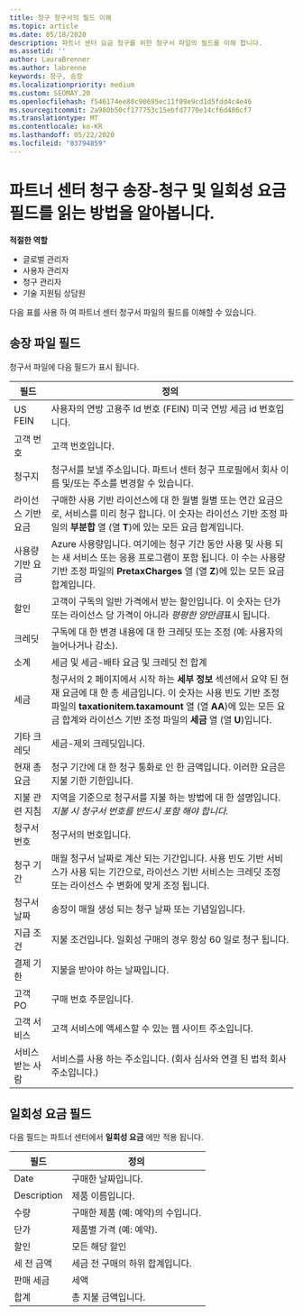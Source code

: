```yaml
---
title: 청구 청구서의 필드 이해
ms.topic: article
ms.date: 05/18/2020
description: 파트너 센터 요금 청구를 위한 청구서 파일의 필드를 이해 합니다.
ms.assetid: ''
author: LauraBrenner
ms.author: labrenne
keywords: 청구, 송장
ms.localizationpriority: medium
ms.custom: SEOMAY.20
ms.openlocfilehash: f546174ee80c90695ec11f09e9cd1d5fdd4c4e46
ms.sourcegitcommit: 2a980b50cf177753c15ebfd7770e14cf6d486cf7
ms.translationtype: MT
ms.contentlocale: ko-KR
ms.lasthandoff: 05/22/2020
ms.locfileid: "83794859"
---
```

# <a name="partner-center-billing-invoices---learn-how-to-read-the-billing-and-one-time-charge-fields"></a>파트너 센터 청구 송장-청구 및 일회성 요금 필드를 읽는 방법을 알아봅니다.

**적절한 역할**

- 글로벌 관리자
- 사용자 관리자
- 청구 관리자
- 기술 지원팀 상담원

다음 표를 사용 하 여 파트너 센터 청구서 파일의 필드를 이해할 수 있습니다.

## <a name="invoice-file-fields"></a>송장 파일 필드

청구서 파일에 다음 필드가 표시 됩니다.

| 필드 | 정의 |
| ----- | ---------- |
| US FEIN | 사용자의 연방 고용주 Id 번호 (FEIN) 미국 연방 세금 id 번호입니다. |
| 고객 번호 | 고객 번호입니다. |
| 청구지 | 청구서를 보낼 주소입니다. 파트너 센터 청구 프로필에서 회사 이름 및/또는 주소를 변경할 수 있습니다. |
| 라이선스 기반 요금 | 구매한 사용 기반 라이선스에 대 한 월별 월별 또는 연간 요금으로, 서비스를 미리 청구 합니다. 이 숫자는 라이선스 기반 조정 파일의 **부분합** 열 (열 **T**)에 있는 모든 요금 합계입니다. |
| 사용량 기반 요금 | Azure 사용량입니다. 여기에는 청구 기간 동안 사용 및 사용 되는 새 서비스 또는 응용 프로그램이 포함 됩니다. 이 수는 사용량 기반 조정 파일의 **PretaxCharges** 열 (열 **Z**)에 있는 모든 요금 합계입니다. |
| 할인 | 고객이 구독의 일반 가격에서 받는 할인입니다. 이 숫자는 단가 또는 라이선스 당 가격이 아니라 *평평한 양만큼*표시 됩니다. |
| 크레딧 | 구독에 대 한 변경 내용에 대 한 크레딧 또는 조정 (예: 사용자의 늘어나거나 감소). |
| 소계 | 세금 및 세금-배타 요금 및 크레딧 전 합계 |
| 세금 | 청구서의 2 페이지에서 시작 하는 **세부 정보** 섹션에서 요약 된 현재 요금에 대 한 총 세금입니다. 이 숫자는 사용 빈도 기반 조정 파일의 **taxationitem.taxamount** 열 (열 **AA**)에 있는 모든 요금 합계와 라이선스 기반 조정 파일의 **세금** 열 (열 **U**)입니다. |
| 기타 크레딧 | 세금-제외 크레딧입니다. |
| 현재 총 요금 | 청구 기간에 대 한 청구 통화로 인 한 금액입니다. 이러한 요금은 지불 기한 기한입니다. |
| 지불 관련 지침 | 지역을 기준으로 청구서를 지불 하는 방법에 대 한 설명입니다. *지불 시 청구서 번호를 반드시 포함 해야 합니다.* |
| 청구서 번호 | 청구서의 번호입니다. |
| 청구 기간 | 매월 청구서 날짜로 계산 되는 기간입니다. 사용 빈도 기반 서비스가 사용 되는 기간으로, 라이선스 기반 서비스는 크레딧 조정 또는 라이선스 수 변화에 맞게 조정 됩니다. |
| 청구서 날짜 | 송장이 매월 생성 되는 청구 날짜 또는 기념일입니다. |
| 지급 조건 | 지불 조건입니다. 일회성 구매의 경우 항상 60 일로 청구 됩니다. |
| 결제 기한 | 지불을 받아야 하는 날짜입니다. |
| 고객 PO | 구매 번호 주문입니다. |
| 고객 서비스 | 고객 서비스에 액세스할 수 있는 웹 사이트 주소입니다. |
| 서비스 받는 사람 | 서비스를 사용 하는 주소입니다. (회사 심사와 연결 된 법적 회사 주소입니다.) |

## <a name="one-time-charges-fields"></a>일회성 요금 필드

다음 필드는 파트너 센터에서 **일회성 요금** 에만 적용 됩니다.

| 필드 | 정의 |
| ----- | ---------- |
| Date | 구매한 날짜입니다. |
| Description | 제품 이름입니다. |
| 수량 | 구매한 제품 (예: 예약)의 수입니다. |
| 단가 | 제품별 가격 (예: 예약). |
| 할인 | 모든 해당 할인 |
| 세 전 금액 | 세금 전 구매의 하위 합계입니다. |
| 판매 세금 | 세액 |
| 합계 | 총 지불 금액입니다. |
